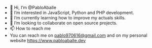 - 👋 Hi, I’m @PabloAballe
- 👀 I’m interested in JavaScript, Python and PHP development.
- 🌱 I’m currently learning how to improve my actuals skills.
- 💞️ I’m looking to collaborate on open source projects.
- 📫 How to reach me 
- You can reach me on pablo970616@gmail.com and on my personal website https://www.pabloaballe.dev

